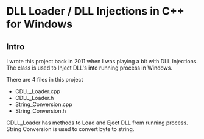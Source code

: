 DLL Loader / DLL Injections in C++ for Windows
==============

Intro
--------------
I wrote this project back in 2011 when I was playing a bit with DLL Injections.
The class is used to Inject DLL's into running process in Windows.

There are 4 files in this project
- CDLL_Loader.cpp
- CDLL_Loader.h
- String_Conversion.cpp
- String_Conversion.h

CDLL_Loader has methods to Load and Eject DLL from running process.
String Conversion is used to convert byte to string.
